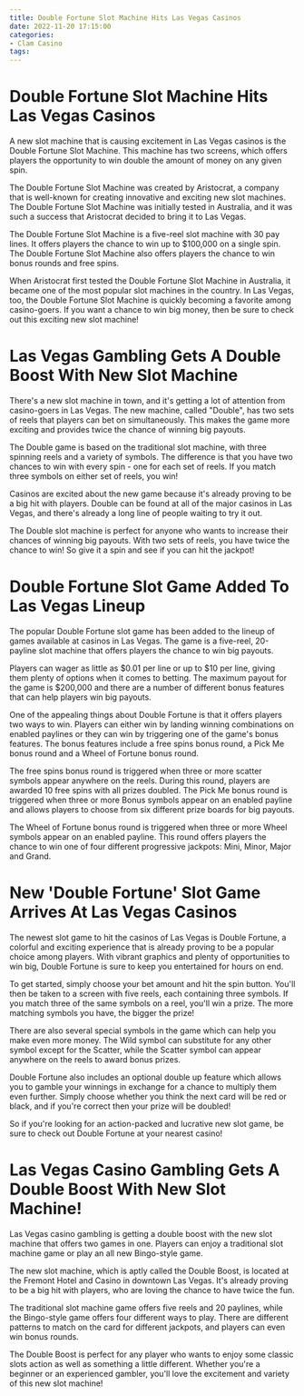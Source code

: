 ```yaml
---
title: Double Fortune Slot Machine Hits Las Vegas Casinos
date: 2022-11-20 17:15:00
categories:
- Clam Casino
tags:
---
```



#  Double Fortune Slot Machine Hits Las Vegas Casinos

A new slot machine that is causing excitement in Las Vegas casinos is the Double Fortune Slot Machine. This machine has two screens, which offers players the opportunity to win double the amount of money on any given spin.

The Double Fortune Slot Machine was created by Aristocrat, a company that is well-known for creating innovative and exciting new slot machines. The Double Fortune Slot Machine was initially tested in Australia, and it was such a success that Aristocrat decided to bring it to Las Vegas.

The Double Fortune Slot Machine is a five-reel slot machine with 30 pay lines. It offers players the chance to win up to $100,000 on a single spin. The Double Fortune Slot Machine also offers players the chance to win bonus rounds and free spins.

When Aristocrat first tested the Double Fortune Slot Machine in Australia, it became one of the most popular slot machines in the country. In Las Vegas, too, the Double Fortune Slot Machine is quickly becoming a favorite among casino-goers. If you want a chance to win big money, then be sure to check out this exciting new slot machine!

#  Las Vegas Gambling Gets A Double Boost With New Slot Machine

There's a new slot machine in town, and it's getting a lot of attention from casino-goers in Las Vegas. The new machine, called "Double", has two sets of reels that players can bet on simultaneously. This makes the game more exciting and provides twice the chance of winning big payouts.

The Double game is based on the traditional slot machine, with three spinning reels and a variety of symbols. The difference is that you have two chances to win with every spin - one for each set of reels. If you match three symbols on either set of reels, you win!

Casinos are excited about the new game because it's already proving to be a big hit with players. Double can be found at all of the major casinos in Las Vegas, and there's already a long line of people waiting to try it out.

The Double slot machine is perfect for anyone who wants to increase their chances of winning big payouts. With two sets of reels, you have twice the chance to win! So give it a spin and see if you can hit the jackpot!

#  Double Fortune Slot Game Added To Las Vegas Lineup

The popular Double Fortune slot game has been added to the lineup of games available at casinos in Las Vegas. The game is a five-reel, 20-payline slot machine that offers players the chance to win big payouts.

Players can wager as little as $0.01 per line or up to $10 per line, giving them plenty of options when it comes to betting. The maximum payout for the game is $200,000 and there are a number of different bonus features that can help players win big payouts.

One of the appealing things about Double Fortune is that it offers players two ways to win. Players can either win by landing winning combinations on enabled paylines or they can win by triggering one of the game's bonus features. The bonus features include a free spins bonus round, a Pick Me bonus round and a Wheel of Fortune bonus round.

The free spins bonus round is triggered when three or more scatter symbols appear anywhere on the reels. During this round, players are awarded 10 free spins with all prizes doubled. The Pick Me bonus round is triggered when three or more Bonus symbols appear on an enabled payline and allows players to choose from six different prize boards for big payouts.

The Wheel of Fortune bonus round is triggered when three or more Wheel symbols appear on an enabled payline. This round offers players the chance to win one of four different progressive jackpots: Mini, Minor, Major and Grand.

#  New 'Double Fortune' Slot Game Arrives At Las Vegas Casinos

The newest slot game to hit the casinos of Las Vegas is Double Fortune, a colorful and exciting experience that is already proving to be a popular choice among players. With vibrant graphics and plenty of opportunities to win big, Double Fortune is sure to keep you entertained for hours on end.

To get started, simply choose your bet amount and hit the spin button. You'll then be taken to a screen with five reels, each containing three symbols. If you match three of the same symbols on a reel, you'll win a prize. The more matching symbols you have, the bigger the prize!

There are also several special symbols in the game which can help you make even more money. The Wild symbol can substitute for any other symbol except for the Scatter, while the Scatter symbol can appear anywhere on the reels to award bonus prizes.

Double Fortune also includes an optional double up feature which allows you to gamble your winnings in exchange for a chance to multiply them even further. Simply choose whether you think the next card will be red or black, and if you're correct then your prize will be doubled!

So if you're looking for an action-packed and lucrative new slot game, be sure to check out Double Fortune at your nearest casino!

#  Las Vegas Casino Gambling Gets A Double Boost With New Slot Machine!

Las Vegas casino gambling is getting a double boost with the new slot machine that offers two games in one. Players can enjoy a traditional slot machine game or play an all new Bingo-style game.

The new slot machine, which is aptly called the Double Boost, is located at the Fremont Hotel and Casino in downtown Las Vegas. It's already proving to be a big hit with players, who are loving the chance to have twice the fun.

The traditional slot machine game offers five reels and 20 paylines, while the Bingo-style game offers four different ways to play. There are different patterns to match on the card for different jackpots, and players can even win bonus rounds.

The Double Boost is perfect for any player who wants to enjoy some classic slots action as well as something a little different. Whether you're a beginner or an experienced gambler, you'll love the excitement and variety of this new slot machine!